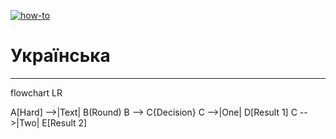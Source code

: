 [![how-to](https://img.shields.io/badge/select-language-blue.svg)](https://github.com/fRead-dev/info/tree/main/README.md)
# Українська

---

flowchart LR

A[Hard] -->|Text| B(Round)
B --> C{Decision}
C -->|One| D[Result 1]
C -->|Two| E[Result 2]